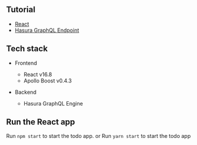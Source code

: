 ## Tutorial

- [React](https://hasura.io/learn/graphql/react/introduction)
- [Hasura GraphQL Endpoint](https://hasura.io/learn/graphql)

## Tech stack

- Frontend

  - React v16.8
  - Apollo Boost v0.4.3

- Backend
  - Hasura GraphQL Engine

## Run the React app

Run `npm start` to start the todo app.
or
Run `yarn start` to start the todo app


